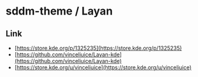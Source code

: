 

# sddm-theme / Layan


## Link

* [https://store.kde.org/p/1325235](https://store.kde.org/p/1325235)
* [https://github.com/vinceliuice/Layan-kde](https://github.com/vinceliuice/Layan-kde)
* [https://store.kde.org/u/vinceliuice](https://store.kde.org/u/vinceliuice)
